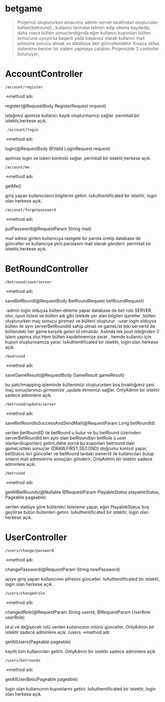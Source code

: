 # betgame
>  Projemizi oluştururken amacımız admin-server tarafından oluşturulan bülten(betround)
, kullanıcı tarından tahmin edip siteme kaydedip,
daha sonra bülten sonuçlandığında eğer kullanıcı kuponları bülten sonucuna uyuyorsa 
başarılı yada başarısız olarak kullanıcı mail adresine sonucu atmak ve database den güncellemektir.
 Kısaca iddaa sistemine benzer bir sistem yapmaya çalıştım.
    Projemizde 3 controller bulunuyor;
# AccountController
    /account/register 
->method adı:  <p> register(@RequestBody RegisterRequest request) </p>
isteğimiz apimize kullanıcı kaydı oluşturmamızı sağlar.
permitall bir istektir,herkese açık.    
   
     /account/login
->method adı:  <p>  login(@RequestBody @Valid LoginRequest request) </p>
apimize login ve token kontrolü sağlar.
permitall bir istektir,herkese açık.  
    
    /account/me
->method adı:  <p>  getMe() </p>
giriş yapan kullanıcıların bilgilerini getirir.
IsAuthentificated bir istektir, login olan herkese açık.
    
    /account/forgotpassword
->method adı:  <p> putPassword(@RequestParam String mail) </p>
mail adresi girilen kullanıcıya rastgele bir parola üretip database de
günceller ve kullanıcıya yeni parolasını mail olarak gönderir.
permitall bir istektir,herkese açık.
# BetRoundController
    /betround/save/server
->method adı:  <p>  saveBetRound(@RequestBody BetRoundRequest betRoundRequest)  </p>
-admin login olduysa bülten ekleme yapar database de bet 
rolü SERVER  olur, oyun listesi ve bülten adı gibi istekde yer 
alan bilgileri işaretler ,bülten oluştururken maç sonucu giremez ve bülteni oluşturur.
-user login olduysa bülten ile aynı serverBetRoundId sahip olmalı ve 
gameList teki serverId de bültendeki her game karşılık gelen Id olmalıdır.
 Aslında tek post isteğinden 2 işlem yapmış olur.Hem bülten kaydetmemize yarar ,
hemde kullanıcı için kupon oluşturmamıza yarar.
IsAuthentificated bir istektir, login olan herkese açık.
    
    /bedround
->method adı:  <p>  saveGameResult(@RequestBody GameResult gameResult) </p>
bu patchmapping işleminde bültenimizi oluştururken boş bıraktığımız yani
maç sonuçlarımızı girmemize ,update etmemizi sağlar.
OnlyAdmin bir istektir sadece adminlere açık.

    /betround/update/server
->method adı:  <p>  saveBetRoundIsSuccessAndSendMail(@RequestParam Long betRoundId) </p>
verilen betRoundID ile betRound u bulur ve bu betRound üzerinden
serverBetRoundId leri aynı olan betRoundları betRole ü
user olanları(kuponları) getirir,daha sonra bu kuponları betround daki
gameListteki sonuçlar (DRAW,FIRST,SECOND) doğrumu kontrol yapar,
betStatus leri günceller ve betRound lardaki ownerId ile kullanıcıları bulup
onların mail adreslerine sonuçları gönderir.
OnlyAdmin bir istektir sadece adminlere açık.

    /betround
->method adı:  <p>  getAllBetRounds(@Nullable @RequestParam PlayableStatus playableStatus, Pageable pageable) </p>
verilen statüye göre bültenleri listeleme yapar,
eğer PlayableStatus boş geçilirse bütün bültenleri getirir.
IsAuthentificated bir istektir, login olan herkese açık.


#   UserController
    /users/change/password
->method adı:  <p>  changePassword(@RequestParam String newPassword) </p>
apiye giriş yapan kullanıcının şifresini günceller.
IsAuthentificated bir istektir, login olan herkese açık.

    /users/changedrole
->method adı:  <p> changedRole(@RequestParam String userId, @RequestParam UserRole userRole) </p>
id si ve değişecek rolü verilen kullanıcının rolünü günceller.
OnlyAdmin bir istektir sadece adminlere açık.
    /users
->method adı:  <p> getAllUsers(Pageable pageable) </p>
kayıtlı tüm kullanıcıları getirir.
OnlyAdmin bir istektir sadece adminlere açık.

    /users/betrounds
->method adı:  <p>  getAllUserBets(Pageable pageable) </p>
login olan kullanıcının kuponlarını getirir.
IsAuthentificated bir istektir, login olan herkese açık.
    